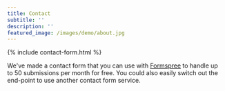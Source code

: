```yaml
---
title: Contact
subtitle: ''
description: ''
featured_image: /images/demo/about.jpg
---
```


{% include contact-form.html %}

We've made a contact form that you can use with [Formspree](https://formspree.io/create/jekyllthemes) to handle up to 50 submissions per month for free. You could also easily switch out the end-point to use another contact form service.